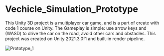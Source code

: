 # Vechicle_Simulation_Prototype
This Unity 3D project is a multiplayer car game, and is a part of create with code 1 course on Unity.
The Gameplay is simple: use arrow keys and (WASD) to drive the car on the road, avoid other cars and obstacles.
This project was created on Unity 2021.3.0f1 and built-in render pipeline.

![Prototype_1](https://user-images.githubusercontent.com/101067760/209024921-3396c759-f07b-4645-b77d-4252b7edd74c.png)
